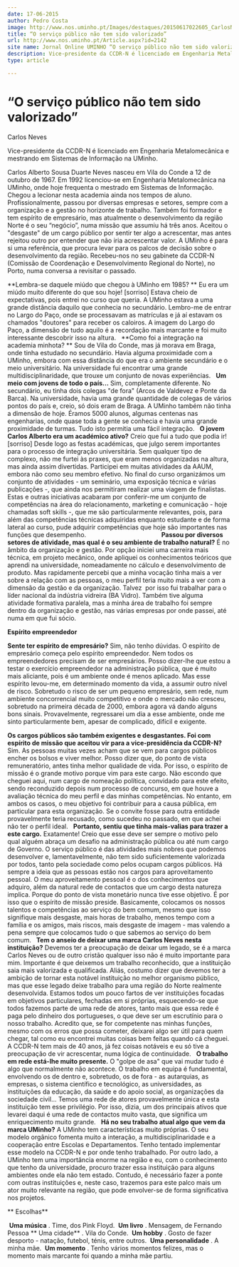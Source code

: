```yaml
---
date: 17-06-2015
author: Pedro Costa
image: http://www.nos.uminho.pt/Images/destaques/20150617022605_CarlosNeves.jpg
title: “O serviço público não tem sido valorizado”
url: http://www.nos.uminho.pt/Article.aspx?id=2142
site name: Jornal Online UMINHO “O serviço público não tem sido valorizado”
description: Vice-presidente da CCDR-N é licenciado em Engenharia Metalomecânica e mestrando em Sistemas de Informação na UMinho.
type: article

---
```

# “O serviço público não tem sido valorizado”


  

Carlos Neves

Vice-presidente da CCDR-N é licenciado em Engenharia Metalomecânica e mestrando em Sistemas de Informação na UMinho.

Carlos Alberto Sousa Duarte Neves nasceu em Vila do Conde a 12 de outubro de 1967. Em 1992 licenciou-se em Engenharia Metalomecânica na UMinho, onde hoje frequenta o mestrado em Sistemas de Informação. Chegou a lecionar nesta academia ainda nos tempos de aluno. Profissionalmente, passou por diversas empresas e setores, sempre com a organização e a gestão no horizonte de trabalho. Também foi formador e tem espírito de empresário, mas atualmente o desenvolvimento da região Norte é o seu “negócio”, numa missão que assumiu há três anos. Aceitou o "desgaste" de um cargo público por sentir ter algo a acrescentar, mas antes rejeitou outro por entender que não iria acrescentar valor. A UMinho é para si uma referência, que procura levar para os palcos de decisão sobre o desenvolvimento da região. Recebeu-nos no seu gabinete da CCDR-N (Comissão de Coordenação e Desenvolvimento Regional do Norte), no Porto, numa conversa a revisitar o passado.
 

**Lembra-se daquele miúdo que chegou à UMinho em 1985? ** 
Eu era um miúdo muito diferente do que sou hoje! [sorriso] Estava cheio de expectativas, pois entrei no curso que queria. A UMinho estava a uma grande distância daquilo que conhecia no secundário. Lembro-me de entrar no Largo do Paço, onde se processavam as matrículas e já aí estavam os chamados "doutores" para receber os caloiros. A imagem do Largo do Paço, a dimensão de tudo aquilo é a recordação mais marcante e foi muito interessante descobrir isso na altura.
 
**Como foi a integração na academia minhota? ** 
Sou de Vila do Conde, mas já morava em Braga, onde tinha estudado no secundário. Havia alguma proximidade com a UMinho, embora com essa distância do que era o ambiente secundário e o meio universitário. Na universidade fui encontrar uma grande multidisciplinaridade, que trouxe um conjunto de novas experiências.
 
**Um meio com jovens de todo o país...** 
Sim, completamente diferente. No secundário, eu tinha dois colegas "de fora" (Arcos de Valdevez e Ponte da Barca). Na universidade, havia uma grande quantidade de colegas de vários pontos do país e, creio, só dois eram de Braga. A UMinho também não tinha a dimensão de hoje. Éramos 5000 alunos, algumas centenas nas engenharias, onde quase toda a gente se conhecia e havia uma grande proximidade de turmas. Tudo isto permitia uma fácil integração.
 
**O jovem Carlos Alberto era um académico ativo?** 
Creio que fui a tudo que podia ir! [sorriso] Desde logo as festas académicas, que julgo serem importantes para o processo de integração universitária. Sem qualquer tipo de complexo, não me furtei às praxes, que eram menos organizadas na altura, mas ainda assim divertidas. Participei em muitas atividades da AAUM, embora não como seu membro efetivo. No final do curso organizámos um conjunto de atividades - um seminário, uma exposição técnica e várias publicações -, que ainda nos permitiram realizar uma viagem de finalistas. Estas e outras iniciativas acabaram por conferir-me um conjunto de competências na área do relacionamento, marketing e comunicação - hoje chamadas soft skills -, que me são particularmente relevantes, pois, para além das competências técnicas adquiridas enquanto estudante e de forma lateral ao curso, pude adquirir competências que hoje são importantes nas funções que desempenho.
                                         
**Passou por diversos setores de atividade, mas qual é o seu ambiente de trabalho natural?** 
É no âmbito da organização e gestão. Por opção iniciei uma carreira mais técnica, em projeto mecânico, onde apliquei os conhecimentos teóricos que aprendi na universidade, nomeadamente no cálculo e desenvolvimento de produto. Mas rapidamente percebi que a minha vocação tinha mais a ver sobre a relação com as pessoas, o meu perfil teria muito mais a ver com a dimensão da gestão e da organização. Talvez  por isso fui trabalhar para o líder nacional da indústria vidreira (BA Vidro). Também tive alguma atividade formativa paralela, mas a minha área de trabalho foi sempre dentro da organização e gestão, nas várias empresas por onde passei, até numa em que fui sócio.
 

**Espírito empreendedor** 

**Sente ter espírito de empresário?** 
Sim, não tenho dúvidas. O espírito de empresário começa pelo espírito empreendedor. Nem todos os empreendedores precisam de ser empresários. Posso dizer-lhe que estou a testar o exercício empreendedor na administração pública, que é muito mais aliciante, pois é um ambiente onde é menos aplicado. Mas esse espírito levou-me, em determinado momento da vida, a assumir outro nível de risco. Sobretudo o risco de ser um pequeno empresário, sem rede, num ambiente concorrencial muito competitivo e onde o mercado não cresceu, sobretudo na primeira década de 2000, embora agora vá dando alguns bons sinais. Provavelmente, regressarei um dia a esse ambiente, onde me sinto particularmente bem, apesar de complicado, difícil e exigente.

**Os cargos públicos são também exigentes e desgastantes. Foi com espírito de missão que aceitou vir para a vice-presidência da CCDR-N?** 
Sim. As pessoas muitas vezes acham que se vem para cargos públicos encher os bolsos e viver melhor. Posso dizer que, do ponto de vista remuneratório, antes tinha melhor qualidade de vida. Por isso, o espírito de missão é o grande motivo porque vim para este cargo. Não escondo que cheguei aqui, num cargo de nomeação política, convidado para este efeito, sendo reconduzido depois num processo de concurso, em que houve a avaliação técnica do meu perfil e das minhas competências. No entanto, em ambos os casos, o meu objetivo foi contribuir para a causa pública, em particular para esta organização. Se o convite fosse para outra entidade provavelmente teria recusado, como sucedeu no passado, em que achei não ter o perfil ideal.
 
**Portanto, sentiu que tinha mais-valias para trazer a este cargo.** 
Exatamente! Creio que esse deve ser sempre o motivo pelo qual alguém abraça um desafio na administração pública ou até num cargo de Governo. O serviço público é das atividades mais nobres que podemos desenvolver e, lamentavelmente, não tem sido suficientemente valorizada por todos, tanto pela sociedade como pelos ocupam cargos públicos. Há sempre a ideia que as pessoas estão nos cargos para aproveitamento pessoal. O meu aproveitamento pessoal é o dos conhecimentos que adquiro, além da natural rede de contactos que um cargo desta natureza implica. Porque do ponto de vista monetário nunca tive esse objetivo. É por isso que o espírito de missão preside. Basicamente, colocamos os nossos talentos e competências ao serviço do bem comum, mesmo que isso signifique mais desgaste, mais horas de trabalho, menos tempo com a família e os amigos, mais riscos, mais desgaste de imagem - mas valendo a pena sempre que colocamos tudo o que sabemos ao serviço do bem comum.
 
**Tem o anseio de deixar uma marca Carlos Neves nesta instituição?** 
Devemos ter a preocupação de deixar um legado, se é a marca Carlos Neves ou de outro cristão qualquer isso não é muito importante para mim. Importante é que deixemos um trabalho reconhecido, que a instituição saia mais valorizada e qualificada. Aliás, costumo dizer que devemos ter a ambição de tornar esta notável instituição no melhor organismo público, mas que esse legado deixe trabalho para uma região do Norte realmente desenvolvida. Estamos todos um pouco fartos de ver instituições focadas em objetivos particulares, fechadas em si próprias, esquecendo-se que todos fazemos parte de uma rede de atores, tanto mais que essa rede é paga pelo dinheiro dos portugueses, o que deve ser um escrutínio para o nosso trabalho. Acredito que, se for competente nas minhas funções, mesmo com os erros que possa cometer, deixarei algo ser útil para quem chegar, tal como eu encontrei muitas coisas bem feitas quando cá cheguei. A CCDR-N tem mais de 40 anos, já fez coisas notáveis e eu só tive a preocupação de vir acrescentar, numa lógica de continuidade.
 
**O trabalho em rede está-lhe muito presente.** 
O "golpe de asa" que vai mudar tudo é algo que normalmente não acontece. O trabalho em equipa é fundamental, envolvendo os de dentro e, sobretudo, os de fora - as autarquias, as empresas, o sistema científico e tecnológico, as universidades, as instituições da educação, da saúde e do apoio social, as organizações da sociedade civil... Temos uma rede de atores provavelmente única e esta instituição tem esse privilégio. Por isso, dizia, um dos principais ativos que levarei daqui é uma rede de contactos muito vasta, que significa um enriquecimento muito grande.
 
**Há no seu trabalho atual algo que vem da marca UMinho?** 
A UMinho tem características muito próprias. O seu modelo orgânico fomenta muito a interação, a multidisciplinaridade e a cooperação entre Escolas e Departamentos. Tenho tentado implementar esse modelo na CCDR-N e por onde tenho trabalhado. Por outro lado, a UMinho tem uma importância enorme na região e eu, com o conhecimento que tenho da universidade, procuro trazer essa instituição para alguns ambientes onde ela não tem estado. Contudo, é necessário fazer a ponte com outras instituições e, neste caso, trazemos para este palco mais um ator muito relevante na região, que pode envolver-se de forma significativa nos projetos.
 

** Escolhas** 

 **Uma música** . Time, dos Pink Floyd.
 **Um livro** . Mensagem, de Fernando Pessoa
** Uma cidade** . Vila do Conde.
 **Um hobby** . Gosto de fazer desporto - natação, futebol, ténis, entre outros.
 **Uma personalidade** . A minha mãe.
 **Um momento** . Tenho vários momentos felizes, mas o momento mais marcante foi quando a minha mãe partiu.
 

